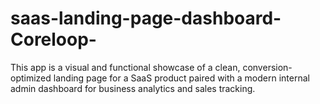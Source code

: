 # saas-landing-page-dashboard-Coreloop-
This app is a visual and functional showcase of a clean, conversion-optimized landing page for a SaaS product paired with a modern internal admin dashboard for business analytics and sales tracking.
